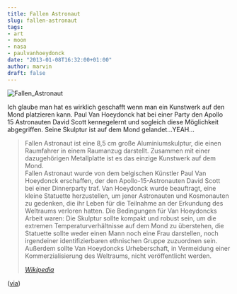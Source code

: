 ```yaml
---
title: Fallen Astronaut
slug: fallen-astronaut
tags:
- art
- moon
- nasa
- paulvanhoeydonck
date: "2013-01-08T16:32:00+01:00"
author: marvin
draft: false
---
```

![Fallen_Astronaut](/images/Fallen_Astronaut.jpg)

Ich glaube man hat es wirklich geschafft wenn man ein Kunstwerk auf den
Mond platzieren kann. Paul Van Hoeydonck hat bei einer Party den Apollo
15 Astronauten David Scott kennegelernt und sogleich diese Möglichkeit
abgegriffen. Seine Skulptur ist auf dem Mond gelandet...YEAH...

> Fallen Astronaut ist eine 8,5 cm große Aluminiumskulptur, die einen
> Raumfahrer in einem Raumanzug darstellt. Zusammen mit einer
> dazugehörigen Metallplatte ist es das einzige Kunstwerk auf dem Mond.  
>  Fallen Astronaut wurde von dem belgischen Künstler Paul Van Hoeydonck
> erschaffen, der den Apollo-15-Astronauten David Scott bei einer
> Dinnerparty traf. Van Hoeydonck wurde beauftragt, eine kleine
> Statuette herzustellen, um jener Astronauten und Kosmonauten zu
> gedenken, die ihr Leben für die Teilnahme an der Erkundung des
> Weltraums verloren hatten. Die Bedingungen für Van Hoeydoncks Arbeit
> waren: Die Skulptur sollte kompakt und robust sein, um die extremen
> Temperaturverhältnisse auf dem Mond zu überstehen, die Statuette
> sollte weder einen Mann noch eine Frau darstellen, noch irgendeiner
> identifizierbaren ethnischen Gruppe zuzuordnen sein. Außerdem sollte
> Van Hoeydoncks Urheberschaft, in Vermeidung einer Kommerzialisierung
> des Weltraums, nicht veröffentlicht werden.  
>
> <cite>[Wikipedia](https://de.wikipedia.org/wiki/Fallen_Astronaut)</cite>

([via](http://laughingsquid.com/fallen-astronaut-a-figure-sculpture-that-was-left-on-the-moon-in-1971/))